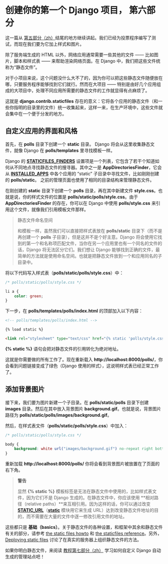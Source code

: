 # 创建你的第一个 Django 项目， 第六部分

这一篇从 [第五部分（zh）](part5.md)结尾的地方继续讲起。我们已经为投票程序编写了测试，而现在我们要为它加上样式和图片。

除了服务端生成的 HTML 以外，网络应用通常需要一些其他的文件 —— 比如图片，脚本和样式表 —— 来帮助渲染网络页面。在 Django 中，我们把这些文件统称为“静态文件”。

对于小项目来说，这个问题没什么大不了的，因为你可以把这些静态文件随便放在哪，只要服务程序能够找到它们就行。然而在大项目 —— 特别是由好几个应用组成的大项目中，处理不同应用所需要的静态文件的工作就显得有点麻烦了。

这就是 **django.contrib.staticfiles** 存在的意义：它将各个应用的静态文件（和一些你指明的目录里的文件）统一收集起来，这样一来，在生产环境中，这些文件就会集中在一个便于分发的地方。

## 自定义应用的界面和风格

首先，在 **polls** 目录下创建一个 **static** 目录。 Django 将会从这里收集静态文件，就像 Django 在 **polls/templates** 里寻找模板一样。

Django 的 [**STATICFILES_FINDERS**][STATICFILES_FINDERS] 设置项是一个列表，它包含了若干个知道如何从不同地点寻找静态文件的搜寻器。其中之一是 **AppDirectoriesFinder**，它会从 [**INSTALLED_APPS**][INSTALLED_APPS] 中各个应用的 “static” 子目录中寻找文件，比如刚刚创建的 **polls/static**。 之前的管理页面也使用了相同的目录结构来管理静态文件。

在刚创建的 **static** 目录下创建一个 **polls** 目录，再在其中新建文件 **style.css**。也就是说，你的样式文件的位置是 **polls/static/polls/style.css**。由于 **AppDirectoriesFinder** 的存在，你可以在 Django 中使用 **polls/style.css** 来引用这个文件，就像我们引用模板文件那样。

> 静态文件命名空间
>
> 和模板一样，虽然我们可以直接把样式表放在 **polls/static** 目录下（而不是再创建一个 **polls** 子目录），但是这并不是个好主意。Django 将会使用它找到的第一个和名称项匹配文件，当你在另一个应用里也有一个同名的文件的话，Django 将无法区分它们。我们想让 Django 能够找到正确的文件，最简单的方法就是使用命名空间。也就是把静态文件放到一个和应用同名的子目录中。

将以下代码写入样式表（**polls/static/polls/style.css**）中：

```css
/* polls/static/polls/style.css */

li a {
    color: green;
}
```

下一步，在 **polls/templates/polls/index.html** 的顶部加入以下内容：

```html
<!-- polls/templates/polls/index.html -->

{% load static %}

<link rel="stylesheet" type="text/css" href="{% static 'polls/style.css' %}" />
```

**{% static %}** 语句会把对静态文件的引用转化为绝对地址。

这就是你需要做的所有工作了。现在重新载入 **http://localhost:8000/polls/**，你会看到问题链接变成了绿色（Django 使用的样式），这说明样式表已经正常工作了。

## 添加背景图片

接下来，我们要为图片新建一个子目录。在 **polls/static/polls** 目录下创建 **images** 目录。然后在其中放入背景图片 **background.gif**。也就是说，背景图片路径为 **polls/static/polls/images/background.gif**。

然后，在样式表文件（**polls/static/polls/style.css**）中加入：

```css
/* polls/static/polls/style.css */

body {
    background: white url("images/background.gif") no-repeat right bottom;
}
```

重新加载 **http://localhost:8000/polls/** 你将会看到背景图片被放置在了页面的右下角。

> **警告**
>
> 显然 **{% static %}** 模板标签是无法在静态文件中使用的，比如样式表文件，因为它们不是 Django 生成的。在静态文件中，你应该使用 **相对路径（relative paths）**来互相引用。因为这样的话，你可以通过改变 [**STATIC_URL**][STATIC_URL]（[**static**][static] 模块用它来生成 URL）达到改变静态文件地址的目的，而不需要在大量的文件中逐一修改引用文件的地址。

这些都只是 **基础（basics）**。关于静态文件的各种设置，和框架中其余和静态文件有关的部分，请参考 [the static files howto][static-files] 和 [the staticfiles reference][staticfiles]。另外，[Deploying static files][deployment] 讨论了在真实的服务器上组织静态文件的方法。

如果你明白静态文件，来阅读 [教程第七部分（zh）](part7.md) 学习如何自定义 Django 自动生成的管理站点吧！


[STATICFILES_FINDERS]: https://docs.djangoproject.com/en/2.0/ref/settings/#std:setting-STATICFILES_FINDERS
[INSTALLED_APPS]: https://docs.djangoproject.com/en/2.0/ref/settings/#std:setting-INSTALLED_APPS
[static]: https://docs.djangoproject.com/en/2.0/ref/templates/builtins/#std:templatetag-static
[STATIC_URL]: https://docs.djangoproject.com/en/2.0/ref/settings/#std:setting-STATIC_URL
[static-files]: https://docs.djangoproject.com/en/2.0/howto/static-files/
[staticfiles]: https://docs.djangoproject.com/en/2.0/ref/contrib/staticfiles/
[deployment]: https://docs.djangoproject.com/en/2.0/howto/static-files/deployment/
